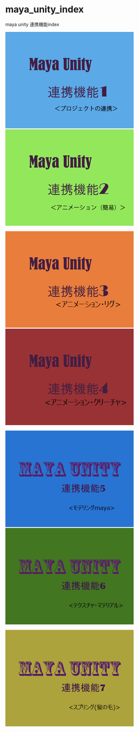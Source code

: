 # maya_unity_index
maya unity 連携機能index

 [![](https://github.com/175B005/maya_unity_index/blob/master/unityrennkei.jpg?raw=true)](https://github.com/175B005/maya_unity)  
 [![](https://github.com/175B005/maya_unity_index/blob/master/unityrennkei2.jpg?raw=true)](https://github.com/175B005/maya_unity2) 
 
 [![](https://github.com/175B005/maya_unity_index/blob/master/unityrennkei3.jpg?raw=true)](https://github.com/175B005/maya_unity3a) 
 [![](https://github.com/175B005/maya_unity_index/blob/master/unityrennkei4.jpg?raw=true)](https://github.com/175B005/maya_unity4)   
 
 [![](https://github.com/175B005/maya_unity_index/blob/master/unityrennkei5.jpg?raw=true)](https://github.com/175B005/maya_unity5) 
 [![](https://github.com/175B005/maya_unity_index/blob/master/unityrennkei6.jpg?raw=true)](https://github.com/175B005/maya_unity6)   
 
 [![](https://github.com/175B005/maya_unity_index/blob/master/unityrennkei7.jpg?raw=true)](https://github.com/175B005/maya_unity7) 
